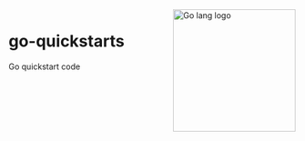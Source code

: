 <img src="assets/Go_Lang_blue.svg" alt="Go lang logo" style="width: 215px;" align="right">

# go-quickstarts
Go quickstart code
